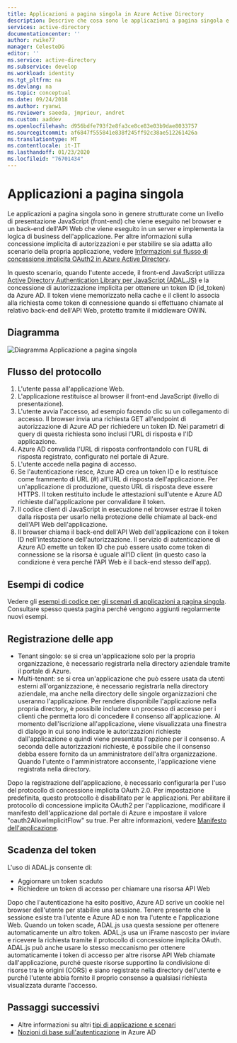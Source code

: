 ```yaml
---
title: Applicazioni a pagina singola in Azure Active Directory
description: Descrive che cosa sono le applicazioni a pagina singola e presenta le informazioni di base su flusso del protocollo, registrazione e scadenza del token per questo tipo di app.
services: active-directory
documentationcenter: ''
author: rwike77
manager: CelesteDG
editor: ''
ms.service: active-directory
ms.subservice: develop
ms.workload: identity
ms.tgt_pltfrm: na
ms.devlang: na
ms.topic: conceptual
ms.date: 09/24/2018
ms.author: ryanwi
ms.reviewer: saeeda, jmprieur, andret
ms.custom: aaddev
ms.openlocfilehash: d956bdfe793f2e8fa3ce8ce83e03b9dae8033757
ms.sourcegitcommit: af6847f555841e838f245ff92c38ae512261426a
ms.translationtype: MT
ms.contentlocale: it-IT
ms.lasthandoff: 01/23/2020
ms.locfileid: "76701434"
---
```

# <a name="single-page-applications"></a>Applicazioni a pagina singola

Le applicazioni a pagina singola sono in genere strutturate come un livello di presentazione JavaScript (front-end) che viene eseguito nel browser e un back-end dell'API Web che viene eseguito in un server e implementa la logica di business dell'applicazione. Per altre informazioni sulla concessione implicita di autorizzazioni e per stabilire se sia adatta allo scenario della propria applicazione, vedere [Informazioni sul flusso di concessione implicita OAuth2 in Azure Active Directory](v1-oauth2-implicit-grant-flow.md).

In questo scenario, quando l'utente accede, il front-end JavaScript utilizza [Active Directory Authentication Library per JavaScript (ADAL.JS)](https://github.com/AzureAD/azure-activedirectory-library-for-js) e la concessione di autorizzazione implicita per ottenere un token ID (id_token) da Azure AD. Il token viene memorizzato nella cache e il client lo associa alla richiesta come token di connessione quando si effettuano chiamate al relativo back-end dell'API Web, protetto tramite il middleware OWIN.

## <a name="diagram"></a>Diagramma

![Diagramma Applicazione a pagina singola](./media/authentication-scenarios/single_page_app.png)

## <a name="protocol-flow"></a>Flusso del protocollo

1. L'utente passa all'applicazione Web.
1. L'applicazione restituisce al browser il front-end JavaScript (livello di presentazione).
1. L'utente avvia l'accesso, ad esempio facendo clic su un collegamento di accesso. Il browser invia una richiesta GET all'endpoint di autorizzazione di Azure AD per richiedere un token ID. Nei parametri di query di questa richiesta sono inclusi l'URL di risposta e l'ID applicazione.
1. Azure AD convalida l'URL di risposta confrontandolo con l'URL di risposta registrato, configurato nel portale di Azure.
1. L'utente accede nella pagina di accesso.
1. Se l'autenticazione riesce, Azure AD crea un token ID e lo restituisce come frammento di URL (#) all'URL di risposta dell'applicazione. Per un'applicazione di produzione, questo URL di risposta deve essere HTTPS. Il token restituito include le attestazioni sull'utente e Azure AD richieste dall'applicazione per convalidare il token.
1. Il codice client di JavaScript in esecuzione nel browser estrae il token dalla risposta per usarlo nella protezione delle chiamate al back-end dell'API Web dell'applicazione.
1. Il browser chiama il back-end dell'API Web dell'applicazione con il token ID nell'intestazione dell'autorizzazione. Il servizio di autenticazione di Azure AD emette un token ID che può essere usato come token di connessione se la risorsa è uguale all'ID client (in questo caso la condizione è vera perché l'API Web è il back-end stesso dell'app).

## <a name="code-samples"></a>Esempi di codice

Vedere gli [esempi di codice per gli scenari di applicazioni a pagina singola](sample-v1-code.md#single-page-applications). Consultare spesso questa pagina perché vengono aggiunti regolarmente nuovi esempi.

## <a name="app-registration"></a>Registrazione delle app

* Tenant singolo: se si crea un'applicazione solo per la propria organizzazione, è necessario registrarla nella directory aziendale tramite il portale di Azure.
* Multi-tenant: se si crea un'applicazione che può essere usata da utenti esterni all'organizzazione, è necessario registrarla nella directory aziendale, ma anche nella directory delle singole organizzazioni che useranno l'applicazione. Per rendere disponibile l'applicazione nella propria directory, è possibile includere un processo di accesso per i clienti che permetta loro di concedere il consenso all'applicazione. Al momento dell'iscrizione all'applicazione, viene visualizzata una finestra di dialogo in cui sono indicate le autorizzazioni richieste dall'applicazione e quindi viene presentata l'opzione per il consenso. A seconda delle autorizzazioni richieste, è possibile che il consenso debba essere fornito da un amministratore dell'altra organizzazione. Quando l'utente o l'amministratore acconsente, l'applicazione viene registrata nella directory.

Dopo la registrazione dell'applicazione, è necessario configurarla per l'uso del protocollo di concessione implicita OAuth 2.0. Per impostazione predefinita, questo protocollo è disabilitato per le applicazioni. Per abilitare il protocollo di concessione implicita OAuth2 per l'applicazione, modificare il manifesto dell'applicazione dal portale di Azure e impostare il valore "oauth2AllowImplicitFlow" su true. Per altre informazioni, vedere [Manifesto dell'applicazione](reference-app-manifest.md).

## <a name="token-expiration"></a>Scadenza del token

L'uso di ADAL.js consente di:

* Aggiornare un token scaduto
* Richiedere un token di accesso per chiamare una risorsa API Web

Dopo che l'autenticazione ha esito positivo, Azure AD scrive un cookie nel browser dell'utente per stabilire una sessione. Tenere presente che la sessione esiste tra l'utente e Azure AD e non tra l'utente e l'applicazione Web. Quando un token scade, ADAL.js usa questa sessione per ottenere automaticamente un altro token. ADAL.js usa un iFrame nascosto per inviare e ricevere la richiesta tramite il protocollo di concessione implicita OAuth. ADAL.js può anche usare lo stesso meccanismo per ottenere automaticamente i token di accesso per altre risorse API Web chiamate dall'applicazione, purché queste risorse supportino la condivisione di risorse tra le origini (CORS) e siano registrate nella directory dell'utente e purché l'utente abbia fornito il proprio consenso a qualsiasi richiesta visualizzata durante l'accesso.

## <a name="next-steps"></a>Passaggi successivi

* Altre informazioni su altri [tipi di applicazione e scenari](app-types.md)
* [Nozioni di base sull'autenticazione](v1-authentication-scenarios.md) in Azure AD
